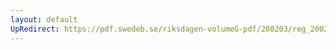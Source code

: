 ```yaml
---
layout: default
UpRedirect: https://pdf.swedeb.se/riksdagen-volumeG-pdf/200203/reg_200203/reg_200203_0039.pdf
---
```

